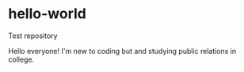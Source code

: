# hello-world
Test repository 

Hello everyone!
I'm new to coding but and studying public relations in college.
